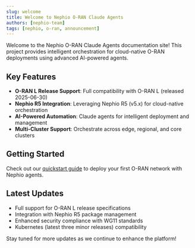 ```yaml
---
slug: welcome
title: Welcome to Nephio O-RAN Claude Agents
authors: [nephio-team]
tags: [nephio, o-ran, announcement]
---
```


Welcome to the Nephio O-RAN Claude Agents documentation site! This project provides intelligent
orchestration for cloud-native O-RAN deployments using advanced AI-powered agents.

<!-- truncate -->

## Key Features

- **O-RAN L Release Support**: Full compatibility with O-RAN L (released 2025-06-30)
- **Nephio R5 Integration**: Leveraging Nephio R5 (v5.x) for cloud-native orchestration
- **AI-Powered Automation**: Claude agents for intelligent deployment and management
- **Multi-Cluster Support**: Orchestrate across edge, regional, and core clusters

## Getting Started

Check out our [quickstart guide](/docs/guides/quickstart) to deploy your first O-RAN network with
Nephio agents.

## Latest Updates

- Full support for O-RAN L release specifications
- Integration with Nephio R5 package management
- Enhanced security compliance with WG11 standards
- Kubernetes (latest three minor releases) compatibility

Stay tuned for more updates as we continue to enhance the platform!
